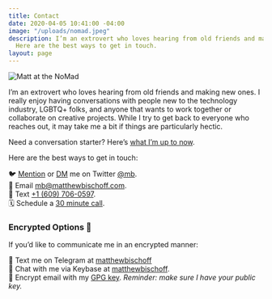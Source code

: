 ```yaml
---
title: Contact
date: 2020-04-05 10:41:00 -04:00
image: "/uploads/nomad.jpeg"
description: I’m an extrovert who loves hearing from old friends and making new ones.
  Here are the best ways to get in touch.
layout: page
---
```


![Matt at the NoMad](/uploads/nomad.jpeg)

I’m an extrovert who loves hearing from old friends and making new ones. I really enjoy having conversations with people new to the technology industry, LGBTQ+ folks, and anyone that wants to work together or collaborate on creative projects. While I try to get back to everyone who reaches out, it may take me a bit if things are particularly hectic.

Need a conversation starter? Here’s [what I’m up to now](https://matthewbischoff.com/now/).

Here are the best ways to get in touch:

🐦 [Mention](https://twitter.com/intent/tweet?screen_name=mb) or [DM](https://twitter.com/messages/compose?recipient_id=5107) me on Twitter [@mb](https://twitter.com/mb).  
📧 Email [mb@matthewbischoff.com](mailto:mb@matthewbischoff.com?subject=👋).  
📲 Text <a href="sms:+16097060597">+1 (609) 706-0597</a>.  
🗓 Schedule a [30 minute call](https://calendly.com/matthewbischoff/30-minute-call).  

### Encrypted Options 🔐

If you’d like to communicate me in an encrypted manner:

💬 Text me on Telegram at [matthewbischoff](https://t.me/matthewbischoff)  
🔑  Chat with me via Keybase at [matthewbischoff](https://keybase.io/matthewbischoff).  
🔏  Encrypt email with my [GPG key](/matthewbischoff.gpg). *Reminder: make sure I have your public key.*
